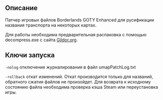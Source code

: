 ## Описание
Патчер игровых файлов Borderlands GOTY Enhanced для русификации названия транспорта на некоторых картах.

Для работы необходима предварительная распаковка с помощью decompress.exe с сайта [Gildor.org](http://www.gildor.org/downloads).

## Ключи запуска
`-nolog` отключение журналирования в файл umapPatchLog.txt

`-rollback` откат изменений. Откат производится только для названий, обратного сжатия файлов не произойдет. Для возврата к исходному состоянию файла необходима проверка кэша Steam или переустановка игры.
